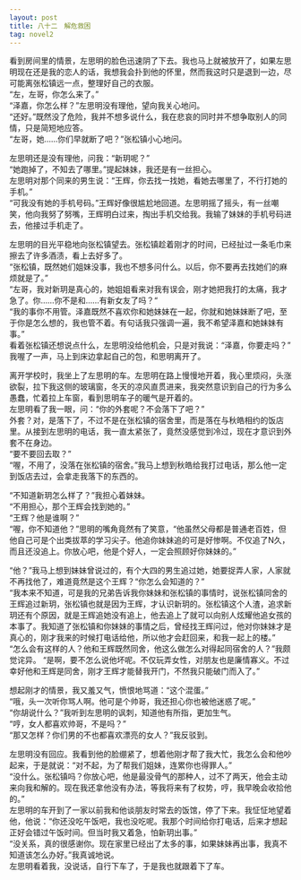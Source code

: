 ```yaml
---
layout: post
title: 八十二　解危救困
tag: novel2
---
```


看到房间里的情景，左思明的脸色迅速阴了下去。我也马上就被放开了，如果左思明现在还是我的恋人的话，我想我会扑到他的怀里，然而我这时只是退到一边，尽可能离张松镇远一点，整理好自己的衣服。<br />
“左，左哥，你怎么来了。”<br />
“泽嘉，你怎么样？”左思明没有理他，望向我关心地问。<br />
“还好。”既然没了危险，我并不想多说什么，我在悲哀的同时并不想争取别人的同情，只是简短地应答。<br />
“左哥，她……你们早就断了吧？”张松镇小心地问。

左思明还是没有理他，问我：“新玥呢？”<br />
“她跑掉了，不知去了哪里。”提起妹妹，我还是有一丝担心。<br />
左思明对那个同来的男生说：“王辉，你去找一找她，看她去哪里了，不行打她的手机。”<br />
“可我没有她的手机号码。”王辉好像很尴尬地回道。左思明摇了摇头，有一丝嘲笑，他向我努了努嘴，王辉明白过来，掏出手机交给我。我输了妹妹的手机号码进去，他接过手机走了。

左思明的目光平稳地向张松镇望去。张松镇趁着刚才的时间，已经扯过一条毛巾来擦去了许多酒渍，看上去好多了。<br />
“张松镇，既然她们姐妹没事，我也不想多问什么。以后，你不要再去找她们的麻烦就是了。”<br />
“左哥，我对新玥是真心的，她姐姐看来对我有误会，刚才她把我打的太痛，我才急了。你……你不是和……有新女友了吗？“<br />
“我的事你不用管。泽嘉既然不喜欢你和她妹妹在一起，你就和她妹妹断了吧，至于你是怎么想的，我也管不着。有句话我只强调一遍，我不希望泽嘉和她妹妹有事。”<br />
看着张松镇还想说点什么，左思明没给他机会，只是对我说：“泽嘉，你要走吗？”<br />
我喔了一声，马上到床边拿起自己的包，和思明离开了。

离开学校时，我坐上了左思明的车。左思明在路上慢慢地开着，我心里烦闷，头涨欲裂，拉下我这侧的玻璃窗，冬天的凉风直贯进来，我突然意识到自己的行为多么愚蠢，忙着拉上车窗，看到思明车子的暖气是开着的。<br />
左思明看了我一眼，问：“你的外套呢？不会落下了吧？”<br />
外套？对，是落下了，不过不是在张松镇的宿舍里，而是落在与秋皓相约的饭店里。从接到左思明的电话，我一直太紧张了，竟然没感觉到冷过，现在才意识到外套不在身边。<br />
“要不要回去取？”<br />
“喔，不用了，没落在张松镇的宿舍。”我马上想到秋皓给我打过电话，那么他一定到饭店去过，会拿走我落下的东西的。

“不知道新玥怎么样了？”我担心着妹妹。<br />
“不用担心，那个王辉会找到她的。”<br />
“王辉？他是谁啊？”<br />
“喔，你不知道他？”思明的嘴角竟然有了笑意，“他虽然父母都是普通老百姓，但他自己可是个出类拔萃的学习尖子。他追你妹妹追的可是好惨啊。不仅追了N久，而且还没追上。你放心吧，他是个好人，一定会照顾好你妹妹的。”

“他？”我马上想到妹妹曾说过的，有个大四的男生追过她，她要捉弄人家，人家就不再找他了，难道竟然是这个王辉？“你怎么会知道的？”<br />
“我本来不知道，可是我的兄弟告诉我你妹妹和张松镇的事情时，说张松镇同舍的王辉追过新玥，张松镇也就是因为王辉，才认识新玥的。张松镇这个人渣，追求新玥还有个原因，就是王辉追她没有追上，他去追上了就可以向别人炫耀他追女孩的本事了。我知道了张松镇和你妹妹的事情之后，曾经找王辉问过，他对你妹妹才是真心的，刚才我来的时候打电话给他，所以他才会赶回来，和我一起上的楼。”<br />
“怎么会有这样的人？他和王辉既然同舍，他这么做怎么对得起同宿舍的人？”我颇觉诧异。
“是啊，要不怎么说他坏呢。不仅玩弄女性，对朋友也是廉情寡义。不过幸好他和王辉是同舍，刚才王辉才能替我开门，不然我只能破门而入了。”

想起刚才的情景，我又羞又气，愤恨地骂道：“这个混蛋。”<br />
“哦，头一次听你骂人啊。他可是个帅哥，我还担心你也被他迷惑了呢。”<br />
“你胡说什么？”我听到左思明的讽刺，知道他有所指，更加生气。<br />
“哼，女人都喜欢帅哥，不是吗？”<br />
“那又怎样？你们男的不也都喜欢漂亮的女人？”我反驳到。

左思明没有回应。我看到他的脸绷紧了，想着他刚才帮了我大忙，我怎么会和他吵起来，于是就说：“对不起，为了帮我们姐妹，连累你也得罪人。”<br />
“没什么。张松镇吗？你放心吧，他是最没骨气的那种人，过不了两天，他会主动来向我和解的。现在我还拿他没有办法，等我将来有了权势，哼，我早晚会收拾他的。”<br />
左思明的车开到了一家以前我和他谈朋友时常去的饭馆，停了下来。我怔怔地望着他，他说：“你还没吃午饭吧，我也没吃呢。我那个时间给你打电话，后来才想起正好会错过午饭时间。但当时我又着急，怕新玥出事。”<br />
“没关系，真的很感谢你。现在家里已经出了太多的事，如果妹妹再出事，我真不知道该怎么办好。”我真诚地说。<br />
左思明看着我，没说话，自行下车了，于是我也就跟着下了车。
